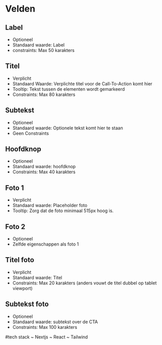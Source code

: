 # Velden

## Label
- Optioneel
- Standaard waarde: Label
- constraints: Max 50 karakters
  
## Titel
- Verplicht
- Standaard Waarde: Verplichte titel voor de <span>Call-To-Action</span> komt hier
- Tooltip: Tekst tussen de <span> elementen wordt gemarkeerd
- Constraints: Max 80 karakters

## Subtekst
- Optioneel
- Standaard waarde: Optionele tekst komt hier te staan
- Geen Constraints

## Hoofdknop
- Optioneel
- Standaard waarde: hoofdknop
- Constraints: Max 40 karakters

## Foto 1
- Verplicht
- Standaard waarde: Placeholder foto
- Tooltip: Zorg dat de foto minimaal 515px hoog is.

## Foto 2
- Optioneel
- Zelfde eigenschappen als foto 1

## Titel foto
- Verplicht
- Standaard waarde: Titel
- Constraints: Max 20 karakters (anders vouwt de titel dubbel op tablet viewport)

## Subtekst foto
- Optioneel
- Standaard waarde: subtekst over de CTA
- Constraints: Max 100 karakters

#tech stack
~ Nextjs
~ React
~ Tailwind
